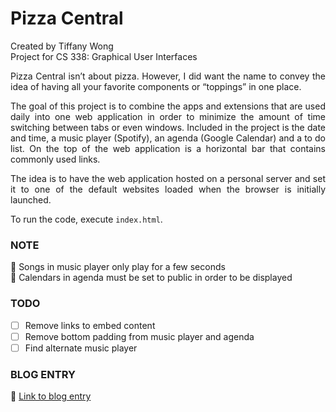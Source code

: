 # Pizza Central
Created by Tiffany Wong
<br />
Project for CS 338: Graphical User Interfaces

<div style="text-align: justify">
Pizza Central isn’t about pizza. However, I did want the name to convey the idea of having all your favorite components or “toppings” in one place.

The goal of this project is to combine the apps and extensions that are used daily into one web application in order to minimize the amount of time switching between tabs or even windows. Included in the project is the date and time, a music player (Spotify), an agenda (Google Calendar) and a to do list. On the top of the web application is a horizontal bar that contains commonly used links.

The idea is to have the web application hosted on a personal server and set it to one of the default websites loaded when the browser is initially launched.

To run the code, execute `index.html`.
</div>

### NOTE
:pizza: Songs in music player only play for a few seconds
<br />
:pizza: Calendars in agenda must be set to public in order to be displayed

### TODO
- [ ] Remove links to embed content
- [ ] Remove bottom padding from music player and agenda
- [ ] Find alternate music player

### BLOG ENTRY
:pizza: [Link to blog entry](https://drexelui.wordpress.com/2016/12/01/cs-338-pizza-central/)
